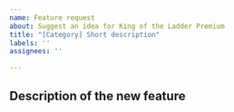```yaml
---
name: Feature request
about: Suggest an idea for King of the Ladder Premium
title: "[Category] Short description"
labels: ''
assignees: ''

---
```


## Description of the new feature
<!-- Please provide as much detail as possible -->
